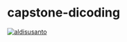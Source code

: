 # capstone-dicoding
[![aldisusanto](https://circleci.com/<VCS>/<aldisusanto>/<capstone-dicoding>.svg?style=svg)](https://app.circleci.com/pipelines/github/aldisusanto/capstone-dicoding)
